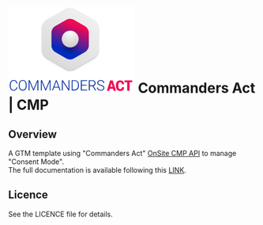 # ![TagCo logo](/Screenshots/logo.png) Commanders Act | CMP
## Overview
A GTM template using "Commanders Act" [OnSite CMP API](https://community.commandersact.com/trustcommander/onsite-api/getting-started) to manage "Consent Mode".<br>The full documentation is available following this [LINK](https://community.commandersact.com/trustcommander/setup-guides/tag-manager/consent-mode-in-gtm).

## Licence
See the LICENCE file for details.
